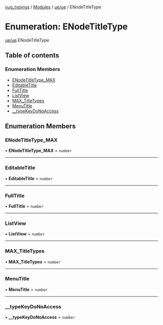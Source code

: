 [yug_typings](../README.md) / [Modules](../modules.md) / [ue/ue](../modules/ue_ue.md) / ENodeTitleType

# Enumeration: ENodeTitleType

[ue/ue](../modules/ue_ue.md).ENodeTitleType

## Table of contents

### Enumeration Members

- [ENodeTitleType\_MAX](ue_ue.ENodeTitleType.md#enodetitletype_max)
- [EditableTitle](ue_ue.ENodeTitleType.md#editabletitle)
- [FullTitle](ue_ue.ENodeTitleType.md#fulltitle)
- [ListView](ue_ue.ENodeTitleType.md#listview)
- [MAX\_TitleTypes](ue_ue.ENodeTitleType.md#max_titletypes)
- [MenuTitle](ue_ue.ENodeTitleType.md#menutitle)
- [\_\_typeKeyDoNoAccess](ue_ue.ENodeTitleType.md#__typekeydonoaccess)

## Enumeration Members

### ENodeTitleType\_MAX

• **ENodeTitleType\_MAX** = `number`

___

### EditableTitle

• **EditableTitle** = `number`

___

### FullTitle

• **FullTitle** = `number`

___

### ListView

• **ListView** = `number`

___

### MAX\_TitleTypes

• **MAX\_TitleTypes** = `number`

___

### MenuTitle

• **MenuTitle** = `number`

___

### \_\_typeKeyDoNoAccess

• **\_\_typeKeyDoNoAccess** = `number`
